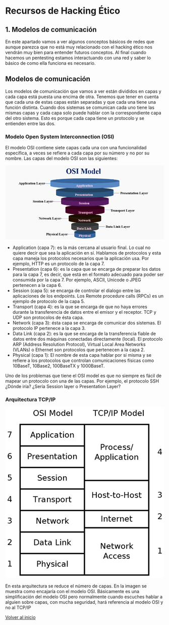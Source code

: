 # Recursos de Hacking Ético

## 1. Modelos de comunicación

En este apartado vamos a ver algunos conceptos básicos de redes que aunque parezca que no está muy relacionado con el hacking ético nos vendrán muy bien para entender futuros conceptos. Al final cuando hacemos un pentesting estamos interactuando con una red y saber lo básico de como ella funciona es necesario.

## Modelos de comunicación

Los modelos de comunicación que vamos a ver están divididos en capas y cada capa está puesta una encima de otra. Tenemos que tener en cuenta que cada una de estas capas están separadas y que cada una tiene una función distinta. Cuando dos sistemas se comunican cada uno tiene las mismas capas y cada capa solo puede hablar con la correspondiente capa del otro sistema. Esto es porque cada capa tiene un protocolo y se entienden entre las dos.

### Modelo Open System Interconnection (OSI)

El modelo OSI contiene siete capas cada una con una funcionalidad específica, a veces se refiere a cada capa por su número y no por su nombre. Las capas del modelo OSI son las siguientes:

![osi model](./../../img/osimodel.png)

* Application (capa 7): es la más cercana al usuario final. Lo cual no quiere decir que sea la aplicación en sí. Hablamos de protocolos y esta capa maneja los protocolos necesarios que la aplicación usa. Por ejemplo, HTTP es un protocolo de la capa 7.
* Presentation (capa 6): es la capa que se encarga de preparar los datos para la capa 7, es decir, que está en el formato adecuado para poder ser consumida por la capa 7. Por ejemplo, ASCII, Unicode o JPEG pertenecen a la capa 6.
* Session (capa 5): se encarga de controlar el dialogo entre las aplicaciones de los endpoints. Los Remote procedure calls (RPCs) es un ejemplo de protocolo de la capa 5.
* Transport (capa 4): es la que se encarga de que no haya errores durante la transferencia de datos entre el emisor y el receptor. TCP y UDP son protocolos de ésta capa.
* Network (capa 3): ésta capa se encarga de comunicar dos sistemas. El protocolo IP pertenece a la capa 3.
* Data Link (capa 2): es la que se encarga de la transferencia fiable de datos entre dos máquinas conectadas directamente (local). El protocolo ARP (Address Resolution Protocol), Virtual Local Area Networks (VLANs) o Ethernet son protocolos que pertenecen a la capa 2.
* Physical (capa 1): El nombre de esta capa hablar por sí misma y se refiere a los protocolos que controlan comunicaciones físicas como 10BaseT, 10Base2, 100BaseTX y 1000BaseT.

Uno de los problemas que tiene el OSI model es que no siempre es fácil de mapear un protocolo con una de las capas. Por ejemplo, el protocolo SSH ¿Dónde iría? ¿Sería Session layer o Presentation Layer?

### Arquitectura TCP/IP

![tcp/ip model](./../../img/tcpip.png)

En esta arquitectura se reduce el número de capas. En la imagen se muestra como encajaría con el modelo OSI. Básicamente es una simplificación del modelo OSI pero normalmente cuando escuches hablar a alguien sobre capas, con mucha seguridad, hará referencia al modelo OSI y no al TCP/IP


[Volver al inicio](./../../README.md)
